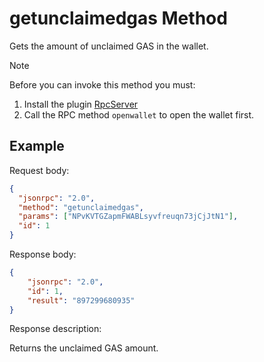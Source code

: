﻿# getunclaimedgas Method

Gets the amount of unclaimed GAS in the wallet.

> [!Note]
>
> Before you can invoke this method you must:
>
> 1. Install the plugin [RpcServer](https://github.com/neo-project/neo-plugins/releases) 
> 2. Call the RPC method `openwallet` to open the wallet first.

## Example

Request body:

```json
{
  "jsonrpc": "2.0",
  "method": "getunclaimedgas",
  "params": ["NPvKVTGZapmFWABLsyvfreuqn73jCjJtN1"],
  "id": 1
}
```

Response body:

```json
{
    "jsonrpc": "2.0",
    "id": 1,
    "result": "897299680935"
}
```

Response description:

Returns the unclaimed GAS amount.